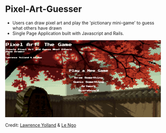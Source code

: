 # Pixel-Art-Guesser

* Users can draw pixel art and play the 'pictionary mini-game' to guess what others have drawn
* Single Page Application built with Javascript and Rails. 

![pixel art game menu](https://github.com/LawrenceYolland/Pixel-Art-Guesser/blob/master/front_end/src/images/menu.gif)

Credit:
[Lawrence Yolland](https://github.com/LawrenceYolland) & [Le Ngo](https://github.com/seijihg)
